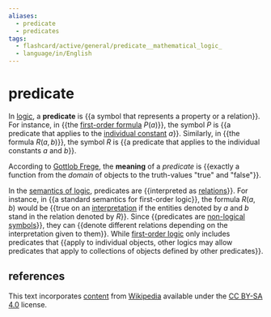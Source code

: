 ```yaml
---
aliases:
  - predicate
  - predicates
tags:
  - flashcard/active/general/predicate__mathematical_logic_
  - language/in/English
---
```


# predicate

In [logic](mathematical%20logic.md), a __predicate__ is {{a symbol that represents a property or a relation}}. For instance, in {{the [first-order formula](first-order%20logic.md) $P(a)$}}, the symbol $P$ is {{a predicate that applies to the [individual constant](non-logical%20symbol.md) $a$}}. Similarly, in {{the formula $R(a,b)$}}, the symbol $R$ is {{a predicate that applies to the individual constants $a$ and $b$}}.

According to [Gottlob Frege](Gottlob%20Frege.md), the __meaning__ of a _predicate_ is {{exactly a function from the _domain_ of objects to the truth-values "true" and "false"}}.

In the [semantics of logic](semantics%20of%20logic.md), predicates are {{interpreted as [relations](relation%20(mathematics).md)}}. For instance, in {{a standard semantics for first-order logic}}, the formula $R(a,b)$ would be {{true on an [interpretation](interpretation%20(logic).md) if the entities denoted by $a$ and $b$ stand in the relation denoted by $R$}}. Since {{predicates are [non-logical symbols](non-logical%20symbol.md)}}, they can {{denote different relations depending on the interpretation given to them}}. While [first-order logic](first-order%20logic.md) only includes predicates that {{apply to individual objects, other logics may allow predicates that apply to collections of objects defined by other predicates}}.

## references

This text incorporates [content](https://en.wikipedia.org/wiki/predicate_(mathematical_logic)) from [Wikipedia](Wikipedia.md) available under the [CC BY-SA 4.0](https://creativecommons.org/licenses/by-sa/4.0/) license.
